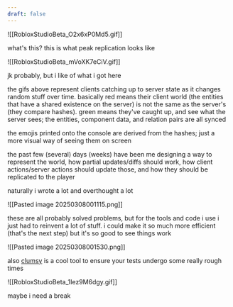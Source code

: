 ```yaml
---
draft: false
---
```

![[RobloxStudioBeta_O2x6xP0Md5.gif]]

what's this?
this is what peak replication looks like

![[RobloxStudioBeta_mVoXK7eCiV.gif]]

jk probably, but i like of what i got here

the gifs above represent clients catching up to server state as it changes random stuff over time. basically red means their client world (the entities that have a shared existence on the server) is not the same as the server's (they compare hashes). green means they've caught up, and see what the server sees; the entities, component data, and relation pairs are all synced

the emojis printed onto the console are derived from the hashes; just a more visual way of seeing them on screen

the past few (several) days (weeks) have been me designing a way to represent the world, how partial updates/diffs should work, how client actions/server actions should update those, and how they should be replicated to the player

naturally i wrote a lot and overthought a lot

![[Pasted image 20250308001115.png]]

these are all probably solved problems, but for the tools and code i use i just had to reinvent a lot of stuff. i could make it so much more efficient (that's the next step) but it's so good to see things work

![[Pasted image 20250308001530.png]]

also [clumsy](https://jagt.github.io/clumsy/) is a cool tool to ensure your tests undergo some really rough times

![[RobloxStudioBeta_1Iez9M6dgy.gif]]

maybe i need a break